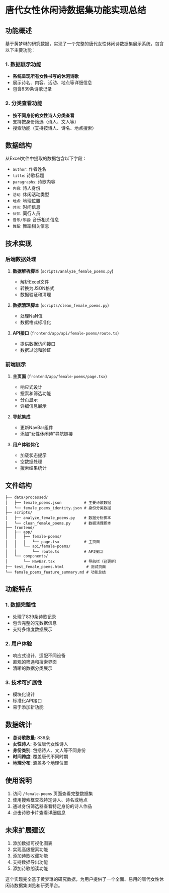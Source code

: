 # 唐代女性休闲诗数据集功能实现总结

## 功能概述
基于黄梦琳的研究数据，实现了一个完整的唐代女性休闲诗数据集展示系统，包含以下主要功能：

### 1. 数据展示功能
- **系统呈现所有女性书写的休闲诗歌**
- 展示诗名、内容、活动、地点等详细信息
- 包含839条诗歌记录

### 2. 分类查看功能
- **按不同身份的女性诗人分类查看**
- 支持按身份筛选（诗人、文人等）
- 搜索功能（支持按诗人、诗名、地点搜索）

## 数据结构
从Excel文件中提取的数据包含以下字段：
- `author`: 作者姓名
- `title`: 诗歌标题
- `paragraphs`: 诗歌内容
- `内容`: 诗人身份
- `活动`: 休闲活动类型
- `地点`: 地理位置
- `时间`: 时间信息
- `伙伴`: 同行人员
- `音乐/乐器`: 音乐相关信息
- `舞蹈`: 舞蹈相关信息

## 技术实现

### 后端数据处理
1. **数据解析脚本** (`scripts/analyze_female_poems.py`)
   - 解析Excel文件
   - 转换为JSON格式
   - 数据验证和清理

2. **数据清理脚本** (`scripts/clean_female_poems.py`)
   - 处理NaN值
   - 数据格式标准化

3. **API接口** (`frontend/app/api/female-poems/route.ts`)
   - 提供数据访问接口
   - 数据过滤和验证

### 前端展示
1. **主页面** (`frontend/app/female-poems/page.tsx`)
   - 响应式设计
   - 搜索和筛选功能
   - 分页显示
   - 详细信息展示

2. **导航集成**
   - 更新NavBar组件
   - 添加"女性休闲诗"导航链接

3. **用户体验优化**
   - 加载状态提示
   - 空数据处理
   - 搜索结果统计

## 文件结构
```
├── data/processed/
│   ├── female_poems.json          # 主要诗歌数据
│   └── female_poems_identity.json # 身份分类数据
├── scripts/
│   ├── analyze_female_poems.py    # 数据分析脚本
│   └── clean_female_poems.py      # 数据清理脚本
├── frontend/
│   ├── app/
│   │   ├── female-poems/
│   │   │   └── page.tsx           # 主页面
│   │   └── api/female-poems/
│   │       └── route.ts           # API接口
│   └── components/
│       └── NavBar.tsx             # 导航栏（已更新）
├── test_female_poems.html          # 测试页面
└── female_poems_feature_summary.md # 功能总结
```

## 功能特点

### 1. 数据完整性
- 处理了839条诗歌记录
- 包含完整的元数据信息
- 支持多维度数据展示

### 2. 用户体验
- 响应式设计，适配不同设备
- 直观的筛选和搜索界面
- 清晰的数据分类展示

### 3. 技术可扩展性
- 模块化设计
- 标准化API接口
- 易于添加新功能

## 数据统计
- **总诗歌数量**: 839条
- **女性诗人**: 多位唐代女性诗人
- **身份类别**: 包括诗人、文人等不同身份
- **时间跨度**: 覆盖唐代不同时期
- **地理分布**: 涵盖多个地理位置

## 使用说明
1. 访问 `/female-poems` 页面查看完整数据集
2. 使用搜索框查找特定诗人、诗名或地点
3. 通过身份筛选器查看特定身份的诗人作品
4. 点击诗歌卡片查看详细信息

## 未来扩展建议
1. 添加数据可视化图表
2. 实现高级搜索功能
3. 添加诗歌收藏功能
4. 支持数据导出功能
5. 添加诗歌朗读功能

这个实现完全基于黄梦琳的研究数据，为用户提供了一个全面、易用的唐代女性休闲诗数据集浏览和研究平台。